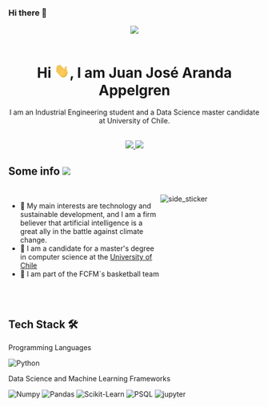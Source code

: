 ### Hi there 👋

<div align="center">
  <img src="https://user-images.githubusercontent.com/74038190/212284136-03988914-d899-44b4-b1d9-4eeccf656e44.gif" width="500">
</div>
<br>

<h1 align="center">Hi <img src="https://raw.githubusercontent.com/ABSphreak/ABSphreak/master/gifs/Hi.gif" width="30px">, I am Juan José Aranda Appelgren </h1>

<div align="center">
I am an Industrial Engineering student and a Data Science master candidate at University of Chile.
</div>
<br>

<p align="center">
    <a href="https://www.linkedin.com/in/juan-jose-aranda-appelgren-b682a1210">
        <img src="https://img.shields.io/badge/LinkedIn-0077B5?style=for-the-badge&logo=linkedin&logoColor=white"/>
    </a>
    <a href="mailto:juanaranda.app@gmail.com">
        <img src="https://img.shields.io/badge/Gmail-D14836?style=for-the-badge&logo=gmail&logoColor=white"/>
    </a>
</p>

## Some info <img src="https://user-images.githubusercontent.com/74038190/216121964-513bdf95-3c8c-429a-82bc-7c770caca8fc.png" width="45px">

<br>

<img align="right" width=200px height=200px alt="side_sticker" src="https://www.reactiongifs.com/wp-content/uploads/2013/06/supa-hot-fire.gif">

- 🍃 My main interests are technology and sustainable development, and I am a firm believer that artificial intelligence is a great 
     ally in the battle against climate change. 
- 🏫 I am a candidate for a master's degree in computer science at the [University of Chile ](https://www.dcc.uchile.cl/)
- 🏀 I am part of the FCFM`s basketball team


<br>

<br>

## Tech Stack 🛠️

Programming Languages

![Python](https://img.shields.io/badge/Python-FFD43B?style=flat-square&logo=python&logoColor=blue)

Data Science and Machine Learning Frameworks

![Numpy](https://img.shields.io/badge/Numpy-777BB4?style=flat-square&logo=numpy&logoColor=white])
![Pandas](https://img.shields.io/badge/Pandas-2C2D72?style=flat-square&logo=pandas&logoColor=white])
![Scikit-Learn](https://img.shields.io/badge/scikit_learn-F7931E?style=flat-square&logo=scikit-learn&logoColor=white])
![PSQL](https://img.shields.io/badge/PostgreSQL-316192?style=flat-square&logo=postgresql&logoColor=white)
![jupyter](https://img.shields.io/badge/Jupyter-F37626.svg?&style=flat-square&logo=Jupyter&logoColor=white)
